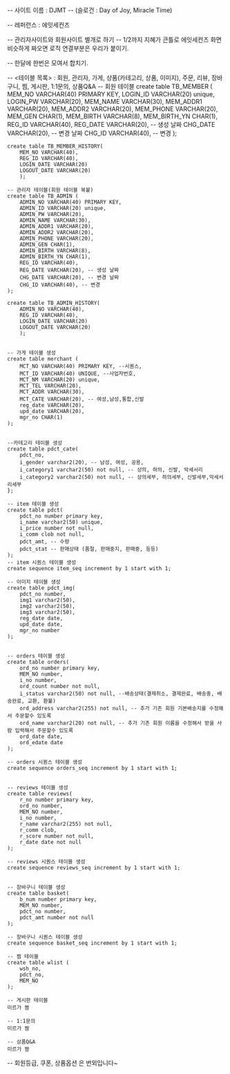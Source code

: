 -- 사이트 이름 : DJMT
-- 		(슬로건 : Day of Joy, Miracle Time)

-- 레퍼런스 : 에잇세컨즈

-- 관리자사이트와 회원사이트 별개로 하기
-- 1/2까지 지혜가 큰틀로 에잇세컨즈 화면 비슷하게 짜오면 로직 연결부분은 우리가 붙이기.

-- 한달에 한번은 모여서 합치기.

-- <테이블 목록> : 회원, 관리자, 가게, 상품(카테고리, 상품, 이미지), 주문, 리뷰, 장바구니, 찜, 게시판, 1:1문의, 상품Q&A
-- 회원 테이블
create table TB_MEMBER (
MEM_NO VARCHAR(40) PRIMARY KEY,
LOGIN_ID VARCHAR(20) unique,
LOGIN_PW VARCHAR(20),
MEM_NAME VARCHAR(30),
MEM_ADDR1 VARCHAR(20),
MEM_ADDR2 VARCHAR(20),
MEM_PHONE VARCHAR(20),
MEM_GEN CHAR(1),
MEM_BIRTH VARCHAR(8),
MEM_BIRTH_YN CHAR(1),
REG_ID VARCHAR(40),
REG_DATE VARCHAR(20), -- 생성 날짜
CHG_DATE VARCHAR(20), -- 변경 날짜
CHG_ID VARCHAR(40), -- 변경
);

	create table TB_MEMBER_HISTORY(
		MEM_NO VARCHAR(40),
		REG_ID VARCHAR(40),
		LOGIN_DATE VARCHAR(20)
		LOGOUT_DATE VARCHAR(20)
		);

	-- 관리자 테이블(회원 테이블 복붙)
	create table TB_ADMIN (
		ADMIN_NO VARCHAR(40) PRIMARY KEY, 
		ADMIN_ID VARCHAR(20) unique,
		ADMIN_PW VARCHAR(20),
		ADMIN_NAME VARCHAR(30),
		ADMIN_ADDR1 VARCHAR(20),
		ADMIN_ADDR2 VARCHAR(20),
		ADMIN_PHONE VARCHAR(20),
		ADMIN_GEN CHAR(1),
		ADMIN_BIRTH VARCHAR(8),
		ADMIN_BIRTH_YN CHAR(1),
		REG_ID VARCHAR(40),
		REG_DATE VARCHAR(20), -- 생성 날짜
		CHG_DATE VARCHAR(20), -- 변경 날짜
		CHG_ID VARCHAR(40), -- 변경 
	);

	create table TB_ADMIN_HISTORY(
		ADMIN_NO VARCHAR(40),
		REG_ID VARCHAR(40),
		LOGIN_DATE VARCHAR(20)
		LOGOUT_DATE VARCHAR(20)
		);


	-- 가게 테이블 생성
	create table merchant (
		MCT_NO VARCHAR(40) PRIMARY KEY, --시퀀스,
		MCT_ID VARCHAR(40) UNIQUE, --사업자번호,
		MCT_NM VARCHAR(20) unique,
		MCT_TEL VARCHAR(20),
		MCT_ADDR VARCHAR(30),
		MCT_CATE VARCHAR(20), -- 여성,남성,통합,신발
		reg_date VARCHAR(20),
		upd_date VARCHAR(20),
		mgr_no CHAR(1)
	);


	--카테고리 테이블 생성
	create table pdct_cate(
		pdct_no,
		i_gender varchar2(20), -- 남성, 여성, 공용,
		i_category1 varchar2(50) not null, -- 상의, 하의, 신발, 악세서리
		i_category2 varchar2(50) not null, -- 상의세부, 하의세부, 신발세부,악세서리세부
	};

	-- item 테이블 생성
	create table pdct(
		pdct_no number primary key,
		i_name varchar2(50) unique,
		i_price number not null,
		i_comm clob not null,
		pdct_amt, -- 수량
		pdct_stat -- 판매상태 (품절, 판매중지, 판매중, 등등)
	);
	-- item 시퀀스 테이블 생성
	create sequence item_seq increment by 1 start with 1;

	-- 이미지 테이블 생성
	create table pdct_img(
		pdct_no number,
		img1 varchar2(50),
		img2 varchar2(50),
		img3 varchar2(50),
		reg_date date,
		upd_date date,
		mgr_no number
	);


	-- orders 테이블 생성
	create table orders(
		ord_no number primary key,
		MEM_NO number,
		i_no number,
		ord_count number not null,
		i_status varchar2(50) not null, --배송상태(결제취소, 결제완료, 배송중, 배송완료, 교환, 환불)
		ord_address varchar2(255) not null, -- 추가 기존 회원 기본배송지를 수정해서 주문할수 있도록
		ord_name varchar2(20) not null, -- 추가 기존 회원 이름을 수정해서 받을 사람 입력해서 주문할수 있도록
		ord_date date,
		ord_edate date
	);

	-- orders 시퀀스 테이블 생성
	create sequence orders_seq increment by 1 start with 1;


	-- reviews 테이블 생성
	create table reviews(
		r_no number primary key,
		ord_no number,
		MEM_NO number,
		i_no number,
		r_name varchar2(255) not null,
		r_comm clob,
		r_score number not null,
		r_date date not null
	);

	-- reviews 시퀀스 테이블 생성
	create sequence reviews_seq increment by 1 start with 1;


	-- 장바구니 테이블 생성
	create table basket(
		b_num number primary key,
		MEM_NO number,
		pdct_no number,
		pdct_amt number not null
	);

	-- 장바구니 시퀀스 테이블 생성
	create sequence basket_seq increment by 1 start with 1;

	-- 찜 테이블
	create table wlist (
		wsh_no,
		pdct_no,
		MEM_NO
	);

	-- 게시판 테이블
	미르가 짬

	-- 1:1문의
	미르가 짬

	-- 상품Q&A
	미르가 짬

-- 회원등급, 쿠폰, 상품옵션 은 번외입니다~